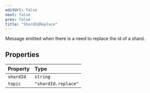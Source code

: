 ```yaml
---
editUrl: false
next: false
prev: false
title: "ShardIdReplace"
---
```


Message emitted when there is a need to replace the id of a shard.

## Properties

| Property | Type |
| :------ | :------ |
| `shardId` | `string` |
| `topic` | `"shardId.replace"` |
